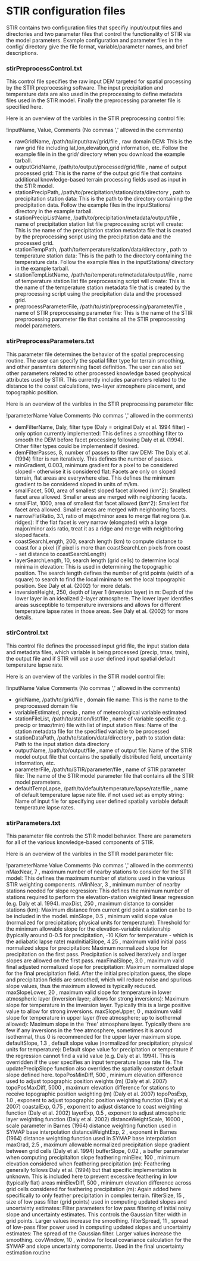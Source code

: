# STIR configuration files

STIR contains two configuration files that specifiy input/output files and directories and two parameter files that control the functionality of STIR via the model parameters. Example configuration and parameter files in the config/ directory give the file format, variable/parameter names, and brief descriptions.

### stirPreprocessControl.txt

This control file specifies the raw input DEM targeted for spatial processing by the STIR preprocessing software.  The input precipitation and temperature data are also used in the preprocessing to define metadata files used in the STIR model.  Finally the preprocessing parameter file is specified here.

Here is an overview of the varibles in the STIR preprocessing control file:

!inputName,      Value,           Comments (No commas ',' allowed in the comments)
* rawGridName,             /path/to/input/raw/grid/file                  , raw domain DEM: This is the raw grid file including lat,lon,elevation,grid information, etc.  Follow the example file in in the grid/ directory when you download the example tarball.
* outputGridName,          /path/to/output/processed/grid/file           , name of output processed grid:  This is the name of the output grid file that contains additional knowledge-based terrain processing fields used as input in the STIR model.
* stationPrecipPath,       /path/to/precipitation/station/data/directory , path to precipitation station data:   This is the path to the directory containing the precipitation data.  Follow the example files in the inputStations/ directory in the example tarball.
* stationPrecipListName,   /path/to/precipitation/metadata/output/file   , name of precipitation station list file preprocessing script will create: This is the name of the precipitation station metadata file that is created by the preprocessing script using the precipitation data and the processed grid.
* stationTempPath,         /path/to/temperature/station/data/directory   , path to temperature station data:  This is the path to the directory containing the temperature data.  Follow the example files in the inputStations/ directory in the example tarball.
* stationTempListName,     /path/to/temperature/metadata/output/file     , name of temperature station list file preprocessing script will create: This is the name of the temperature station metadata file that is created by the preprocessing script using the precipitation data and the processed grid.
* preprocessParameterFile, /path/to/stir/preprocessing/parameter/file    , name of STIR preprocessing parameter file:  This is the name of the STIR preprocessing parameter file that contains all the STIR preprocessing model parameters.

### stirPreprocessParameters.txt

This parameter file determines the behavior of the spatial preprocessing routine.  The user can specify the spatial filter type for terrain smoothing, and other paramters determining facet definition. The user can also set other parameters related to other processed knowledge based geophysical attributes used by STIR.  This currently includes parameters related to the distance to the coast calculations, two-layer atmosphere placement, and topographic position.

Here is an overview of the varibles in the STIR preprocessing parameter file:

!parameterName        Value            Comments (No commas ',' allowed in the comments)
* demFilterName,        Daly,           filter type (Daly = original Daly et al. 1994 filter) - only option currently implemented:  This defines a smoothing filter to smooth the DEM before facet processing following Daly et al. (1994). Other filter types could be implemented if desired.
* demFilterPasses,      8,              number of passes to filter raw DEM:  The Daly et al. (1994) filter is run iteratively.  This defines the number of passes.
* minGradient,          0.003,          minimum gradient for a pixel to be considered sloped - otherwise it is considered flat:  Facets are only on sloped terrain, flat areas are everywhere else.  This defines the minimum gradient to be considered sloped in units of m/km.
* smallFacet,           500,            area of smallest sloped facet allowed (km^2): Smallest facet area allowed.  Smaller areas are merged with neighboring facets.
* smallFlat,            1000,           area of smallest flat facet allowed (km^2):  Smallest flat facet area allowed.  Smaller areas are merged with neighboring facets.
* narrowFlatRatio,      3.1,            ratio of major/minor axes to merge flat regions (i.e. ridges):  If the flat facet is very narrow (elongated) with a large major/minor axis ratio, treat it as a ridge and merge with neighboring sloped facets.
* coastSearchLength,    200,            search length (km) to compute distance to coast for a pixel (if pixel is more than coastSearchLen pixels from coast - set distance to coastSearchLength)
* layerSearchLength,    10,             search length (grid cells) to determine local minima in elevation:  This is used in determining the topographic position.  The search length defines the number of grid points (width of a square) to search to find the local minima to set the local topographic position.  See Daly et al. (2002) for more detals.
* inversionHeight,      250,            depth of layer 1 (inversion layer) in m:  Depth of the lower layer in an idealized 2-layer atmosphere.  The lower layer identifies areas susceptible to temperature inversions and allows for different temperature lapse rates in those areas. See Daly et al. (2002) for more details.

### stirControl.txt

This control file defines the processed input grid file, the input station data and metadata files, which variable is being processed (precip, tmax, tmin), the output file and if STIR will use a user defined input spatial default temperature lapse rate.

Here is an overview of the varibles in the STIR model control file:

!inputName      Value           Comments (No commas ',' allowed in the comments)

* gridName,          /path/to/grid/file                           , domain file name:  This is the name to the preprocessed domain file
* variableEstimated, precip                                       , name of meteorological variable estimated
* stationFileList,   /path/to/station/list/file                   , name of variable specific (e.g. precip or tmax/tmin)  file with list of input station files:  Name of the station metadata file for the specified variable to be processed
* stationDataPath,   /path/to/station/data/directory              , path to station data:  Path to the input station data directory
* outputName,        /path/to/output/file                         , name of output file:  Name of the STIR model output file that contains the spatially distributed field, uncertainty information, etc.  
* parameterFile,     /path/to/STIR/parameter/file                 , name of STIR parameter file: The name of the STIR model parameter file that contains all the STIR model parameters.
* defaultTempLapse,  /path/to/default/temperature/lapse/rate/file , name of default temperature lapse rate file. if not used set as empty string:  Name of input file for specifying user defined spatially variable default temperature lapse rates.

### stirParameters.txt

This parameter file controls the STIR model behavior.  There are parameters for all of the various knowledge-based components of STIR.

Here is an overview of the varibles in the STIR model parameter file:

!parameterName        Value            Comments (No commas ',' allowed in the comments)
nMaxNear,               7     ,       maximum number of nearby stations to consider for the STIR model:  This defines the maximum number of stations used in the various STIR weighting components.
nMinNear,               3     ,       minimum number of nearby stations needed for slope regression:  This defines the minimum number of stations required to perform the elevation-station weighted linear regression (e.g. Daly et al. 1994).
maxDist,                250   ,       maximum distance to consider stations (km):  Maximum distance from current grid point a station can be to be included in the model.
minSlope,              0.5    ,       minimum valid slope value (normalized for precipitation; physical units for temperature): Threshold for the minimum allowable slope for the elevation-variable relationship (typically around 0-0.5 for precipitation, -10 K/km for temperature - which is the adiabatic lapse rate) 
maxInitialSlope,        4.25  ,       maximum valid initial pass normalized slope for precipitation: Maximum normalized slope for precipitation on the first pass.  Precipitation is solved iteratively and larger slopes are allowed on the first pass.
maxFinalSlope,          3.0   ,       maximum valid final adjusted normalized slope for precipitation:  Maximum normalized slope for the final precipitation field.  After the initial precipitation guess, the slope and precipitation fields are smoothed, which will reduce noise and spurious slope values, thus the maximum allowed is typically reduced.
maxSlopeLower,          20    ,       maximum valid slope for temperature in lower atmospheric layer (inversion layer; allows for strong inversions):  Maximum slope for temperature in the inversion layer.  Typically this is a large positive value to allow for strong inversions.
maxSlopeUpper,          0     ,       maximum valid slope for temperature in upper layer (free atmosphere; up to isothermal allowed):  Maximum slope in the 'free' atmosphere layer.  Typically there are few if any inversions in the free atmosphere, sometimes it is around isothermal, thus 0 is recommended for the upper layer maximum slope.
defaultSlope,           1.3   ,       default slope value (normalized for precipitation; physical units for temperature): Default slope value for precipitation or temperature if the regression cannot find a valid value (e.g. Daly et al. 1994).  This is overridden if the user specifies an input temperature lapse rate file.  The updatePrecipSlope function also overrides the spatially constant default slope defined here.
topoPosMinDiff,         500   ,       minimum elevation difference used to adjust topographic position weights (m) (Daly et al. 2007)
topoPosMaxDiff,         5000  ,       maximum elevation difference for stations to receive topographic position weighting (m) (Daly et al. 2007)
topoPosExp,             1.0   ,       exponent to adjust topographic position weighting function (Daly et al. 2007)
coastalExp,             0.75  ,       exponent to adjust distance to coast weighting function (Daly et al. 2002)
layerExp,               0.5   ,       exponent to adjust atmospheric layer weighting function (Daly et al. 2002)
distanceWeightScale,    16000 ,       scale parameter in Barnes (1964) distance weighting function used in SYMAP base interpolation
distanceWeightExp,      2     ,       exponent in Barnes (1964) distance weighting function used in SYMAP base interpolation
maxGrad,                2.5   ,       maximum allowable normalized precipitation slope gradient between grid cells (Daly et al. 1994)
bufferSlope,            0.02  ,       a buffer parameter when computing precipitaiton slope feathering
minElev,                100   ,       minimum elevation considered when feathering precipitation (m): Feathering generally follows Daly et al. (1994) but that specific implementation is unknown.  This is included here to prevent excessive feathering in low (typically flat) areas
minElevDiff,            500   ,       minimum elevation difference across grid cells considered for feathering precipitation (m): Again added here specifically to only feather precipitation in complex terrain.
filterSize,             15    ,       size of low pass filter (grid points) used in computing updated slopes and uncertainty estimates: Filter parameters for low pass filtering of initial noisy slope and uncertainty estimates.  This controls the Gaussian filter width in grid points.  Larger values increase the smoothing.
filterSpread,           11    ,       spread of low-pass filter power used in computing updated slopes and uncertainty estimates: The spread of the Gaussian filter.  Larger values increase the smoothing.
covWindow,              10    ,       window for local covariance calculation for the SYMAP and slope uncertainty components.  Used in the final uncertainty estimation routine

